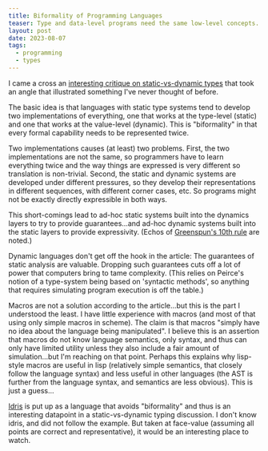 ```yaml
---
title: Biformality of Programming Languages
teaser: Type and data-level programs need the same low-level concepts. Why do they look different?
layout: post
date: 2023-08-07
tags:
  - programming
  - types
---
```


I came a cross an [interesting critique on static-vs-dynamic types](https://hirrolot.github.io/posts/why-static-languages-suffer-from-complexity.html) that took an angle that illustrated something I've never thought of before.  

The basic idea is that languages with static type systems tend to develop two implementations of everything, one that works at the type-level (static) and one that works at the value-level (dynamic).  This is "biformality" in that every formal capability needs to be represented twice.  

Two implementations causes (at least) two problems. First, the two implementations are not the same, so programmers have to learn everything twice and the way things are expressed is very different so translation is non-trivial.  Second, the static and dynamic systems are developed under different pressures, so they develop their representations in different sequences, with different corner cases, etc. So programs might not be exactly directly expressible in both ways.  

This short-comings lead to ad-hoc static systems built into the dynamics layers to try to provide guarantees...and ad-hoc dynamic systems built into the static layers to provide expressivity. (Echos of [Greenspun's 10th rule](https://en.wikipedia.org/wiki/Greenspun%27s_tenth_rule) are noted.)

Dynamic languages don't get off the hook in the article: The guarantees of static analysis are valuable.  Dropping such guarantees cuts off a lot of power that computers bring to tame complexity.  (This relies on Peirce's notion of a type-system being based on 'syntactic methods', so anything that requires simulating program execution is off the table.)

Macros are not a solution according to the article...but this is the part I understood the least.  I have little experience with macros (and most of that using only simple macros in scheme). The claim is that macros "simply have no idea about the language being manipulated". I believe this is an assertion that macros do not know language semantics, only syntax, and thus can only have limited utility unless they also include a fair amount of simulation...but I'm reaching on that point.  Perhaps this explains why lisp-style macros are useful in lisp (relatively simple semantics, that closely follow the language syntax) and less useful in other languages (the AST is further from the language syntax, and semantics are less obvious).  This is just a guess...

[Idris](https://www.idris-lang.org/) is put up as a language that avoids "biformality" and thus is an interesting datapoint in a static-vs-dynamic typing discussion.  I don't know idris, and did not follow the example.  But taken at face-value (assuming all points are correct and representative), it would be an interesting place to watch.
